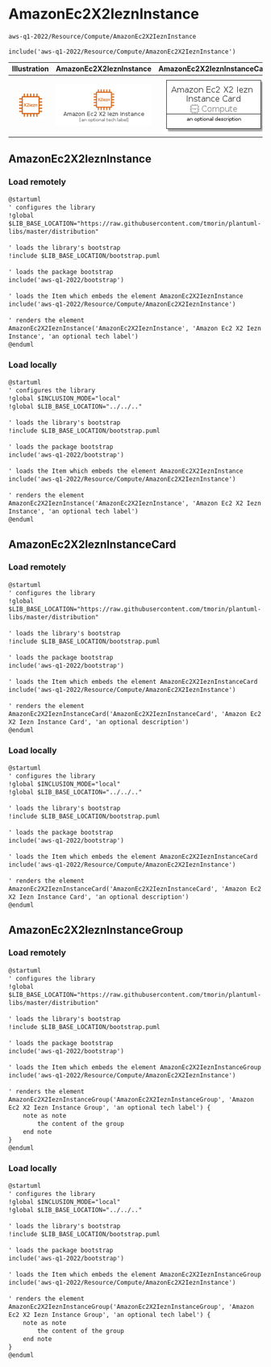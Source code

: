 # AmazonEc2X2IeznInstance


```text
aws-q1-2022/Resource/Compute/AmazonEc2X2IeznInstance
```

```text
include('aws-q1-2022/Resource/Compute/AmazonEc2X2IeznInstance')
```



| Illustration | AmazonEc2X2IeznInstance | AmazonEc2X2IeznInstanceCard | AmazonEc2X2IeznInstanceGroup |
| :---: | :---: | :---: | :---: |
| ![illustration for Illustration](../../../aws-q1-2022/Resource/Compute/AmazonEc2X2IeznInstance.png) | ![illustration for AmazonEc2X2IeznInstance](../../../aws-q1-2022/Resource/Compute/AmazonEc2X2IeznInstance.Local.png) | ![illustration for AmazonEc2X2IeznInstanceCard](../../../aws-q1-2022/Resource/Compute/AmazonEc2X2IeznInstanceCard.Local.png) | ![illustration for AmazonEc2X2IeznInstanceGroup](../../../aws-q1-2022/Resource/Compute/AmazonEc2X2IeznInstanceGroup.Local.png) |




## AmazonEc2X2IeznInstance

### Load remotely
```plantuml
@startuml
' configures the library
!global $LIB_BASE_LOCATION="https://raw.githubusercontent.com/tmorin/plantuml-libs/master/distribution"

' loads the library's bootstrap
!include $LIB_BASE_LOCATION/bootstrap.puml

' loads the package bootstrap
include('aws-q1-2022/bootstrap')

' loads the Item which embeds the element AmazonEc2X2IeznInstance
include('aws-q1-2022/Resource/Compute/AmazonEc2X2IeznInstance')

' renders the element
AmazonEc2X2IeznInstance('AmazonEc2X2IeznInstance', 'Amazon Ec2 X2 Iezn Instance', 'an optional tech label')
@enduml
```

### Load locally
```plantuml
@startuml
' configures the library
!global $INCLUSION_MODE="local"
!global $LIB_BASE_LOCATION="../../.."

' loads the library's bootstrap
!include $LIB_BASE_LOCATION/bootstrap.puml

' loads the package bootstrap
include('aws-q1-2022/bootstrap')

' loads the Item which embeds the element AmazonEc2X2IeznInstance
include('aws-q1-2022/Resource/Compute/AmazonEc2X2IeznInstance')

' renders the element
AmazonEc2X2IeznInstance('AmazonEc2X2IeznInstance', 'Amazon Ec2 X2 Iezn Instance', 'an optional tech label')
@enduml
```

## AmazonEc2X2IeznInstanceCard

### Load remotely
```plantuml
@startuml
' configures the library
!global $LIB_BASE_LOCATION="https://raw.githubusercontent.com/tmorin/plantuml-libs/master/distribution"

' loads the library's bootstrap
!include $LIB_BASE_LOCATION/bootstrap.puml

' loads the package bootstrap
include('aws-q1-2022/bootstrap')

' loads the Item which embeds the element AmazonEc2X2IeznInstanceCard
include('aws-q1-2022/Resource/Compute/AmazonEc2X2IeznInstance')

' renders the element
AmazonEc2X2IeznInstanceCard('AmazonEc2X2IeznInstanceCard', 'Amazon Ec2 X2 Iezn Instance Card', 'an optional description')
@enduml
```

### Load locally
```plantuml
@startuml
' configures the library
!global $INCLUSION_MODE="local"
!global $LIB_BASE_LOCATION="../../.."

' loads the library's bootstrap
!include $LIB_BASE_LOCATION/bootstrap.puml

' loads the package bootstrap
include('aws-q1-2022/bootstrap')

' loads the Item which embeds the element AmazonEc2X2IeznInstanceCard
include('aws-q1-2022/Resource/Compute/AmazonEc2X2IeznInstance')

' renders the element
AmazonEc2X2IeznInstanceCard('AmazonEc2X2IeznInstanceCard', 'Amazon Ec2 X2 Iezn Instance Card', 'an optional description')
@enduml
```

## AmazonEc2X2IeznInstanceGroup

### Load remotely
```plantuml
@startuml
' configures the library
!global $LIB_BASE_LOCATION="https://raw.githubusercontent.com/tmorin/plantuml-libs/master/distribution"

' loads the library's bootstrap
!include $LIB_BASE_LOCATION/bootstrap.puml

' loads the package bootstrap
include('aws-q1-2022/bootstrap')

' loads the Item which embeds the element AmazonEc2X2IeznInstanceGroup
include('aws-q1-2022/Resource/Compute/AmazonEc2X2IeznInstance')

' renders the element
AmazonEc2X2IeznInstanceGroup('AmazonEc2X2IeznInstanceGroup', 'Amazon Ec2 X2 Iezn Instance Group', 'an optional tech label') {
    note as note
        the content of the group
    end note
}
@enduml
```

### Load locally
```plantuml
@startuml
' configures the library
!global $INCLUSION_MODE="local"
!global $LIB_BASE_LOCATION="../../.."

' loads the library's bootstrap
!include $LIB_BASE_LOCATION/bootstrap.puml

' loads the package bootstrap
include('aws-q1-2022/bootstrap')

' loads the Item which embeds the element AmazonEc2X2IeznInstanceGroup
include('aws-q1-2022/Resource/Compute/AmazonEc2X2IeznInstance')

' renders the element
AmazonEc2X2IeznInstanceGroup('AmazonEc2X2IeznInstanceGroup', 'Amazon Ec2 X2 Iezn Instance Group', 'an optional tech label') {
    note as note
        the content of the group
    end note
}
@enduml
```

